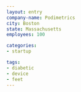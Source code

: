 ```yaml
---
layout: entry
company-name: Podimetrics
city: Boston
state: Massachusetts
employees: 100

categories:
- startup

tags:
- diabetic
- device
- feet
---
```

